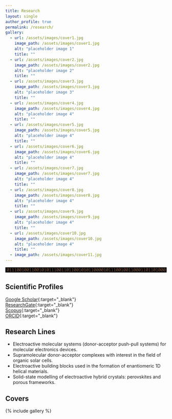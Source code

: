 ```yaml
---
title: Research
layout: single
author_profile: true
permalink: /research/
gallery:
  - url: /assets/images/cover1.jpg
    image_path: /assets/images/cover1.jpg
    alt: "placeholder image 1"
    title: ""
  - url: /assets/images/cover2.jpg
    image_path: /assets/images/cover2.jpg
    alt: "placeholder image 2"
    title: ""
  - url: /assets/images/cover3.jpg
    image_path: /assets/images/cover3.jpg
    alt: "placeholder image 3"
    title: ""
  - url: /assets/images/cover4.jpg
    image_path: /assets/images/cover4.jpg
    alt: "placeholder image 4"
    title: ""
  - url: /assets/images/cover5.jpg
    image_path: /assets/images/cover5.jpg
    alt: "placeholder image 4"
    title: ""
  - url: /assets/images/cover6.jpg
    image_path: /assets/images/cover6.jpg
    alt: "placeholder image 4"
    title: ""
  - url: /assets/images/cover7.jpg
    image_path: /assets/images/cover7.jpg
    alt: "placeholder image 4"
    title: ""
  - url: /assets/images/cover8.jpg
    image_path: /assets/images/cover8.jpg
    alt: "placeholder image 4"
    title: ""
  - url: /assets/images/cover9.jpg
    image_path: /assets/images/cover9.jpg
    alt: "placeholder image 4"
    title: ""
  - url: /assets/images/cover10.jpg
    image_path: /assets/images/cover10.jpg
    alt: "placeholder image 4"
    title: ""
  - image_path: /assets/images/cover11.jpg
---
```


![](/assets/images/banner3.jpg)

## Scientific Profiles

<i class="fab fa-google"></i> [Google Scholar](https://scholar.google.co.uk/citations?user=wzmgqIoAAAAJ&hl=en&oi=ao){:target="\_blank"}  
<i class="fab fa-researchgate"></i> [ResearchGate](https://www.researchgate.net/profile/Joaquin_Calbo){:target="\_blank"}  
<i class="fas fa-flask"></i> [Scopus](https://www.scopus.com/authid/detail.uri?authorId=55520510800){:target="\_blank"}  
<i class="fab fa-orcid"></i> [ORCID](https://orcid.org/0000-0003-4729-0757){:target="\_blank"}  

## Research Lines

- Electroactive molecular systems (donor-acceptor push-pull systems) for molecular electronics devices.
- Supramolecular donor-acceptor complexes with interest in the field of organic solar cells.
- Electroactive building blocks used in the formation of enantiomeric 1D helical materials.
- Solid-state modelling of electroactive hybrid crystals: perovskites and porous frameworks.

## Covers

{% include gallery %}

